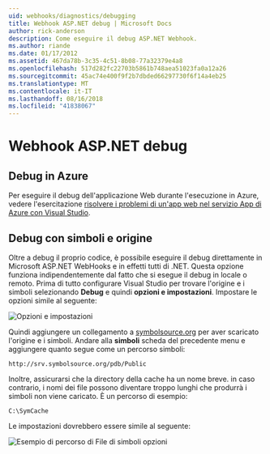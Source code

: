 ```yaml
---
uid: webhooks/diagnostics/debugging
title: Webhook ASP.NET debug | Microsoft Docs
author: rick-anderson
description: Come eseguire il debug ASP.NET Webhook.
ms.author: riande
ms.date: 01/17/2012
ms.assetid: 467da78b-3c35-4c51-8b08-77a32379e4a8
ms.openlocfilehash: 517d282fc22703b5861b748aea51023fa0a12a26
ms.sourcegitcommit: 45ac74e400f9f2b7dbded66297730f6f14a4eb25
ms.translationtype: MT
ms.contentlocale: it-IT
ms.lasthandoff: 08/16/2018
ms.locfileid: "41838067"
---
```

# <a name="aspnet-webhooks-debugging"></a>Webhook ASP.NET debug  

## <a name="debugging-in-azure"></a>Debug in Azure

Per eseguire il debug dell'applicazione Web durante l'esecuzione in Azure, vedere l'esercitazione [risolvere i problemi di un'app web nel servizio App di Azure con Visual Studio](https://azure.microsoft.com/documentation/articles/web-sites-dotnet-troubleshoot-visual-studio/#webserverlogs).

## <a name="debugging-with-source-and-symbols"></a>Debug con simboli e origine

Oltre a debug il proprio codice, è possibile eseguire il debug direttamente in Microsoft ASP.NET WebHooks e in effetti tutti di .NET. Questa opzione funziona indipendentemente dal fatto che si esegue il debug in locale o remoto. Prima di tutto configurare Visual Studio per trovare l'origine e i simboli selezionando **Debug** e quindi **opzioni e impostazioni**. Impostare le opzioni simile al seguente:

![Opzioni e impostazioni](_static/SourceSymbols.png)

Quindi aggiungere un collegamento a [symbolsource.org](http://symbolsource.org) per aver scaricato l'origine e i simboli. Andare alla **simboli** scheda del precedente menu e aggiungere quanto segue come un percorso simboli:

```
http://srv.symbolsource.org/pdb/Public
```

Inoltre, assicurarsi che la directory della cache ha un nome breve. in caso contrario, i nomi dei file possono diventare troppo lunghi che produrrà i simboli non viene caricato. È un percorso di esempio:

```
C:\SymCache
```

Le impostazioni dovrebbero essere simile al seguente:

![Esempio di percorso di File di simboli opzioni](_static/SymSource.png)
